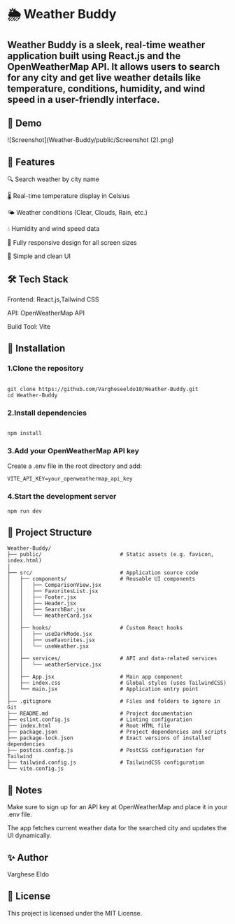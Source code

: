 # 🌦️ Weather Buddy 
## Weather Buddy is a sleek, real-time weather application built using React.js and the OpenWeatherMap API. It allows users to search for any city and get live weather details like temperature, conditions, humidity, and wind speed in a user-friendly interface. 

## 📸 Demo 
![Screenshot](Weather-Buddy/public/Screenshot (2).png)

## 🚀 Features 
🔍 Search weather by city name

🌡️ Real-time temperature display in Celsius

🌤️ Weather conditions (Clear, Clouds, Rain, etc.)

💧 Humidity and wind speed data

📱 Fully responsive design for all screen sizes

🧭 Simple and clean UI

## 🛠️ Tech Stack 
Frontend: React.js,Tailwind CSS

API: OpenWeatherMap API

Build Tool: Vite

## 🔧 Installation
### 1.Clone the repository

```

git clone https://github.com/Vargheseeldo10/Weather-Buddy.git
cd Weather-Buddy
``` 
### 2.Install dependencies 

```

npm install
```
### 3.Add your OpenWeatherMap API key

Create a .env file in the root directory and add:

```
VITE_API_KEY=your_openweathermap_api_key
```
### 4.Start the development server

```
npm run dev
```
## 🧩 Project Structure
```
Weather-Buddy/
├── public/                         # Static assets (e.g. favicon, index.html)
│
├── src/                            # Application source code
│   ├── components/                 # Reusable UI components
│   │   ├── ComparisonView.jsx
│   │   ├── FavoritesList.jsx
│   │   ├── Footer.jsx
│   │   ├── Header.jsx
│   │   ├── SearchBar.jsx
│   │   └── WeatherCard.jsx
│   │
│   ├── hooks/                      # Custom React hooks
│   │   ├── useDarkMode.jsx
│   │   ├── useFavorites.jsx
│   │   └── useWeather.jsx
│   │
│   ├── services/                   # API and data-related services
│   │   └── weatherService.jsx
│   │
│   ├── App.jsx                     # Main app component
│   ├── index.css                   # Global styles (uses TailwindCSS)
│   └── main.jsx                    # Application entry point
│
├── .gitignore                      # Files and folders to ignore in Git
├── README.md                       # Project documentation
├── eslint.config.js                # Linting configuration
├── index.html                      # Root HTML file
├── package.json                    # Project dependencies and scripts
├── package-lock.json               # Exact versions of installed dependencies
├── postcss.config.js               # PostCSS configuration for Tailwind
├── tailwind.config.js              # TailwindCSS configuration
└── vite.config.js
```
## 📌 Notes 
Make sure to sign up for an API key at OpenWeatherMap and place it in your .env file.

The app fetches current weather data for the searched city and updates the UI dynamically.

## ✨ Author
Varghese Eldo

## 📄 License
This project is licensed under the MIT License.

